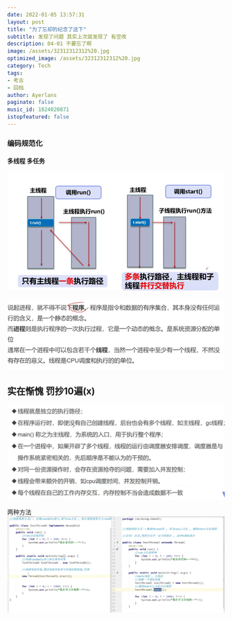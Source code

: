 ```yaml
---
date: 2022-01-05 13:57:31
layout: post
title: "为了忘却的纪念了这下"
subtitle: 发现了问题 其实上次就发现了 有空改
description: 04-01 不要忘了啊 
image: /assets/32312312312%20.jpg
optimized_image: /assets/32312312312%20.jpg
category: Tech
tags:
- 考古
- 回档
author: Ayerlans
paginate: false
music_id: 1824020871
istopfeatured: false
---
```

### 编码规范化
#### 多线程 多任务

![](/assets/markdown-img-paste-20220106105516121.png)




![](/assets/markdown-img-paste-20220106105621247.png)


## 实在惭愧 罚抄10遍(x)


![](/assets/markdown-img-paste-20220106162242650.png)

两种方法
![](/assets/markdown-img-paste-20220106173759652.png)
